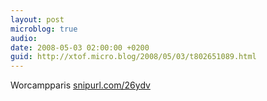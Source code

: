 ```yaml
---
layout: post
microblog: true
audio: 
date: 2008-05-03 02:00:00 +0200
guid: http://xtof.micro.blog/2008/05/03/t802651089.html
---
```

Worcampparis [snipurl.com/26ydv](http://snipurl.com/26ydv)
